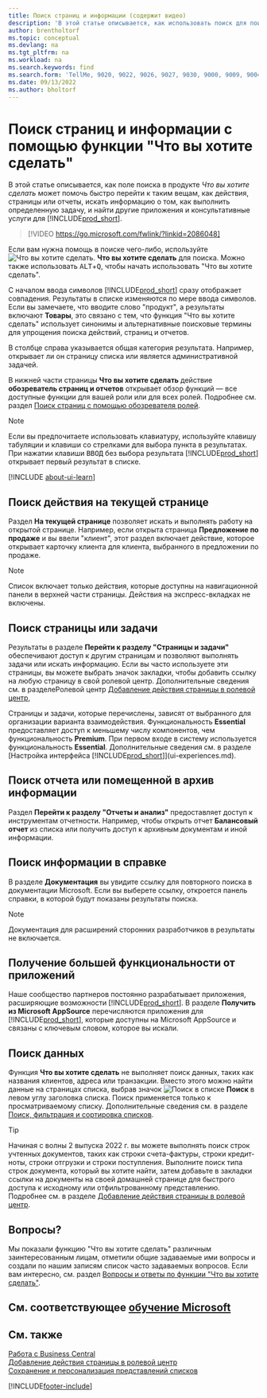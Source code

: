 ```yaml
---
title: Поиск страниц и информации (содержит видео)
description: 'В этой статье описывается, как использовать поиск для поиска действий, страниц, отчетов, документации и данных, а также других приложений и консультативных служб.'
author: brentholtorf
ms.topic: conceptual
ms.devlang: na
ms.tgt_pltfrm: na
ms.workload: na
ms.search.keywords: find
ms.search.form: 'TellMe, 9020, 9022, 9026, 9027, 9030, 9000, 9009, 9004, 9005, 9024, 9006, 9007, 9010, 9016, 9017'
ms.date: 09/13/2022
ms.author: bholtorf
---
```

# <a name="finding-pages-and-information-with-tell-me" />Поиск страниц и информации с помощью функции "Что вы хотите сделать"

В этой статье описывается, как поле поиска в продукте *Что вы хотите сделать* может помочь быстро перейти к таким вещам, как действия, страницы или отчеты, искать информацию о том, как выполнить определенную задачу, и найти другие приложения и консультативные услуги для [!INCLUDE[prod_short](includes/prod_short.md)].  


> [!VIDEO https://go.microsoft.com/fwlink/?linkid=2086048]

Если вам нужна помощь в поиске чего-либо, используйте ![Что вы хотите сделать.](media/ui-search/search.png "Поиск страницы или отчета") **Что вы хотите сделать** для поиска. Можно также использовать <kbd>ALT</kbd>+<kbd>Q</kbd>, чтобы начать использовать "Что вы хотите сделать".

С началом ввода символов [!INCLUDE[prod_short](includes/prod_short.md)] сразу отображает совпадения. Результаты в списке изменяются по мере ввода символов. Если вы замечаете, что вводите слово "продукт", а результаты включают **Товары**, это связано с тем, что функция "Что вы хотите сделать" использует синонимы и альтернативные поисковые термины для упрощения поиска действий, страниц и отчетов.

В столбце справа указывается общая категория результата. Например, открывает ли он страницу списка или является административной задачей.  

В нижней части страницы **Что вы хотите сделать** действие **обозреватель страниц и отчетов** открывает обзор функций — все доступные функции для вашей роли или для всех ролей. Подробнее см. раздел [Поиск страниц с помощью обозревателя ролей](ui-role-explorer.md).

> [!NOTE]  
> Если вы предпочитаете использовать клавиатуру, используйте клавишу табуляции и клавиши со стрелками для выбора пункта в результатах. При нажатии клавиши <kbd>ВВОД</kbd> без выбора результата [!INCLUDE[prod_short](includes/prod_short.md)] открывает первый результат в списке.

[!INCLUDE [about-ui-learn](includes/about-ui-learn.md)]

## <a name="find-an-action-on-the-current-page" />Поиск действия на текущей странице

Раздел **На текущей странице** позволяет искать и выполнять работу на открытой странице. Например, если открыта страница **Предложение по продаже** и вы ввели "клиент", этот раздел включает действие, которое открывает карточку клиента для клиента, выбранного в предложении по продаже.

> [!NOTE]  
> Список включает только действия, которые доступны на навигационной панели в верхней части страницы. Действия на экспресс-вкладках не включены.  

## <a name="find-a-page-or-a-task" />Поиск страницы или задачи

Результаты в разделе **Перейти к разделу "Страницы и задачи"** обеспечивают доступ к другим страницам и позволяют выполнять задачи или искать информацию. Если вы часто используете эти страницы, вы можете выбрать значок закладки, чтобы добавить ссылку на любую страницу в свой ролевой центр. Дополнительные сведения см. в разделеРолевой центр [Добавление действия страницы в ролевой центр](ui-bookmarks.md),

Страницы и задачи, которые перечислены, зависят от выбранного для организации варианта взаимодействия. Функциональность **Essential** предоставляет доступ к меньшему числу компонентов, чем функциональность **Premium**. При первом входе в систему используется функциональность **Essential**. Дополнительные сведения см. в разделе [Настройка интерфейса [!INCLUDE[prod_short](includes/prod_short.md)]](ui-experiences.md).

## <a name="find-a-report-or-archived-information" />Поиск отчета или помещенной в архив информации

Раздел **Перейти к разделу "Отчеты и анализ"** предоставляет доступ к инструментам отчетности. Например, чтобы открыть отчет **Балансовый отчет** из списка или получить доступ к архивным документам и иной информации.  

## <a name="find-information-in-the-help" />Поиск информации в справке

В разделе **Документация** вы увидите ссылку для повторного поиска в документации Microsoft. Если вы выберете ссылку, откроется панель справки, в которой будут показаны результаты поиска.  

> [!NOTE]  
> Документация для расширений сторонних разработчиков в результаты не включается.

## <a name="get-more-functionality-from-apps" />Получение большей функциональности от приложений

Наше сообщество партнеров постоянно разрабатывает приложения, расширяющие возможности [!INCLUDE[prod_short](includes/prod_short.md)]. В разделе **Получить из Microsoft AppSource** перечисляются приложения для [!INCLUDE[prod_short](includes/prod_short.md)], которые доступны на Microsoft AppSource и связаны с ключевым словом, которое вы искали.

## <a name="search-for-data" />Поиск данных

Функция **Что вы хотите сделать** не выполняет поиск данных, таких как названия клиентов, адреса или транзакции. Вместо этого можно найти данные на страницах списка, выбрав значок ![Поиск в списке](media/ui-search/search-list.png "Значок поиска в списке") **Поиск** в левом углу заголовка списка. Поиск применяется только к просматриваемому списку. Дополнительные сведения см. в разделе [Поиск, фильтрация и сортировка списков](ui-enter-criteria-filters.md).  

> [!TIP]
> Начиная с волны 2 выпуска 2022 г. вы можете выполнять поиск строк учтенных документов, таких как строки счета-фактуры, строки кредит-ноты, строки отгрузки и строки поступления. Выполните поиск типа строк документа, который вы хотите найти, затем добавьте в закладки ссылки на документы на своей домашней странице для быстрого доступа к исходному или отфильтрованному представлению. Подробнее см. в разделе [Добавление действия страницы в ролевой центр](ui-bookmarks.md).

## <a name="questions" />Вопросы?

Мы показали функцию "Что вы хотите сделать" различным заинтересованным лицам, отметили общие задаваемые ими вопросы и создали по нашим записям список часто задаваемых вопросов. Если вам интересно, см. раздел [Вопросы и ответы по функции "Что вы хотите сделать"](ui-search-faq.md).

## <a name="see-related-microsoft-training" />См. соответствующее [обучение Microsoft](/training/modules/user-interface-dynamics-365-business-central/index)

## <a name="see-also" />См. также

[Работа с Business Central](ui-work-product.md)  
[Добавление действия страницы в ролевой центр](ui-bookmarks.md)  
[Сохранение и персонализация представлений списков](ui-views.md)  


[!INCLUDE[footer-include](includes/footer-banner.md)]
